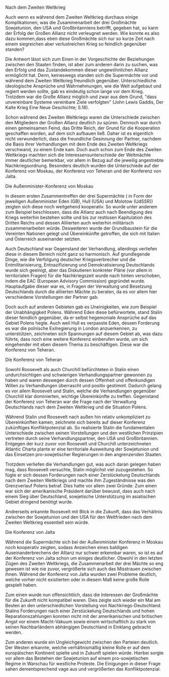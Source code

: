Nach dem Zweiten Weltkrieg


Auch wenn es während dem Zweiten Weltkrieg durchaus einige Komplikationen, was die Zusammenarbeit der drei Großmächte Sowjetunion, den USA und Großbritanniens betrifft, gegeben hat, so kann der Erfolg der Großen Allianz nicht verleugnet werden. Wie konnte es also dazu kommen,dass eben diese Großmächte sich nur so kurze Zeit nach einem siegreichen aber verlustreichen Krieg so feindlich gegenüber standen?

Die Antwort lässt sich zum Einen in der Vorgeschichte der Beziehungen zwischen den Staaten finden, ist aber zum anderen darin zu suchen, was den Erfolg und das Zustandekommen dieser ungewöhnlichen Allianz ermöglicht hat. Denn, keineswegs standen sich die Supermächte vor und während dem Zweiten Weltkrieg freundlich gegenüber. Unterschiedliche ideologische Ansprüche und Wahrnehmungen, wie die Welt aufgebaut und regiert werden sollte, gab es eindeutig schon lange vor dem Krieg. Trotzdem war die Große Allianz möglich und zwar aus dem Grund, "dass unvereinbare Systeme vereinbare Ziele verfolgten" (John Lewis Gaddis, Der Kalte Krieg Eine Neue Geschichte; S.18).

Schon während des Zweiten Weltkriegs waren die Unterschiede zwischen den Mitgliedern der Großen Allianz deutlich zu spüren. Dennoch war durch einen gemeinsamen Feind, das Dritte Reich, der Grund für die Kooperation geschaffen worden, auf dem sich aufbauen ließ. Daher ist es eigentlich nicht verwunderlich, dass die freundliche Gesinnung der Partner, nachdem die Basis ihrer Verhandlungen mit dem Ende des Zweiten Weltkriegs verschwand, zu einem Ende kam. Doch auch schon zum Ende des Zweiten Weltkriegs machten sich die Interessensunterschiede der Weltmächte immer deutlicher bemerkbar, vor allem in Bezug auf die jeweilig angestrebte Nachkriegsordnung. Besonders deutlich wurden die Unterschiede auf der Konferenz von Moskau, der Konferenz von Teheran und der Konferenz von Jalta.

Die Außenminister-Konferenz von Moskau

In diesem ersten Zusammentreffen der drei Supermächte ( in Form der jeweiligen Außenminister Eden (GB), Hull (USA) und Molotow (UdSSR)) zeigten sich diese noch weitgehend kooperativ. So wurde unter anderem zum Beispiel beschlossen, dass die Allianz auch nach Beendigung des Kriegs weiterhin bestehen sollte und bis zur restlosen Kapitulation des Dritten Reichs und dessen Alliierten auch weiterhin militärisch zusammenarbeiten würde. Desweiteren wurde der Grundbaustein für die Vereinten Nationen gelegt und Übereinkünfte getroffen, die sich mit Italien und Österreich auseinander setzten.

Auch Deutschland war Gegenstand der Verhandlung, allerdings verliefen diese in diesem Bereich nicht ganz so harmonisch. Auf grundlegende Dinge, wie die Verfolgung deutscher Kriegsverbrecher und die Entmilitarisierung, Entnazifizierung und Demokratisierung Deutschlands wurde sich geeinigt, aber das Diskutieren konkreter Pläne (vor allem in territorialen Fragen) für die Nachkriegszeit wurde nach hinten verschoben, indem die EAC (European Advisory Commission) gegründet wurde. Hauptaufgabe dieser war es, in Fragen der Verwaltung und Besetzung Deutschlands durch die alliierten Mächte zu beraten, da es vor allem hier verschiedene Vorstellungen der Partner gab.

Doch auch auf anderen Gebieten gab es Uneinigkeiten, wie zum Beispiel der Unabhängigkeit Polens. Während Eden diese befürwortete, stand Stalin dieser feindlich gegenüber, da er selbst hegemoniale Ansprüche auf das Gebiet Polens hegte. Auch weil Hull es verpasste Eden, dessen Forderung es war die polnische Exilregierung in London anzuerkennen, zu unterstützen, zeichneten sich Spannungen auf diesem Gebiet ab, was dazu führte, dass noch eine weitere Konferenz einberufen wurde, um sich eingehender mit eben diesem Thema zu beschäftigen. Diese war die Konferenz von Teheran.

Die Konferenz von Teheran

Sowohl Roosevelt als auch Churchill befürchteten in Stalin einen undurchsichtigen und schwierigen Verhandlungspartner gewonnen zu haben und waren deswegen durch dessen Offenheit und offenkundigen Willen zu Verhandlungen überrascht und positiv gestimmt. Dadurch gelang es vor allem Roosevelt und Stalin, welche die Verhandlungen gegenüber Churchill klar dominierten, wichtige Übereinkünfte zu treffen. Gegenstand der Konferenz von Teheran war die Frage nach der Verwaltung Deutschlands nach dem Zweiten Weltkrieg und die Situation Polens.

Während Stalin und Roosevelt nach außen hin relativ unkompliziert zu Übereinkünften kamen, zeichnete sich bereits auf dieser Konferenz zukünftiges Konfliktpotenzial ab. So realisierte Stalin die fundamentalen Unterschiede zwischen seinen Vorstellungen und den westlichen Prinzipien vertreten durch seine Verhandlungspartner, den USA und Großbritannien. Entgegen der kurz zuvor von Roosevelt und Churchill unterzeichneten Atlantic Charta plante er eine territoriale Ausweitung der Sowjetunion und das Einsetzen pro-sowjetischer Regierungen in den angrenzenden Staaten.

Trotzdem verliefen die Verhandlungen gut, was auch daran gelegen haben mag, dass Roosevelt versuchte, Stalin möglichst viel zuzugestehen. So fügte er sich dessen Forderungen nach einer Zerstückelung Deutschlands nach dem Zweiten Weltkriegs und machte ihm Zugeständnisse was den Grenzverlauf Polens betraf. Dies hatte vor allem zwei Gründe: Zum einen war sich der amerikanische Präsident darüber bewusst, dass auch nach einem Sieg über Deutschland, sowjetische Unterstützung im asiatischen Gebiet dringend benötigt wurde.

Andrerseits erkannte Roosevelt mit Blick in die Zukunft, dass das Verhältnis zwischen der Sowjetunion und den USA für den Weltfrieden nach dem Zweiten Weltkrieg essentiell sein würde.

Die Konferenz von Jalta

Während die Supermächte sich bei der Außenminister Konferenz in Moskau noch kooperativ zeigten, sodass Anzeichen eines baldigen Auseinanderbrechens der Allianz nur schwer erkennbar waren, so ist es auf der Konferenz von Jalta schon um einiges deutlicher. Obwohl in den letzten Zügen des Zweiten Weltkriegs, die Zusammenarbeit der drei Mächte so eng gewesen ist wie nie zuvor, vergrößerte sich auch das Misstrauen zwischen ihnen. Während der Konferenz von Jalta wurden zwei Probleme deutlich, welche vorher nicht existierten oder in diesem Maß keine große Rolle gespielt haben.

Zum einen wurde nun offensichtlich, dass die Interessen der Großmächte für die Zukunft nicht kompatibel waren. Dies zeigte sich wieder ein Mal am Besten an den unterschiedlichen Vorstellung von Nachkriegs-Deutschland. Stalins Forderungen nach einer Zerstückelung Deutschlands und hohen Reparationszahlungen konnten nicht mit der amerikanischen und britischen Angst vor einem Macht-Vakuum sowie einem wirtschaftlich zu stark von seinen Nachbarländern abhängigen Deutschland in Einklang gebracht werden.

Zum anderen wurde ein Ungleichgewicht zwischen den Parteien deutlich. Der Westen erkannte, welche verhältnismäßig kleine Rolle er auf dem europäischen Kontinent spielte und in Zukunft spielen würde. Hierbei sorgte vor allem das Bestehen der Sowjetunion auf einem pro-sowjetischen Regime in Warschau für westliche Proteste. Die Einigungen in dieser Frage sahen dementsprechend vage aus und vergrößerten das Konfliktpotenzial.
